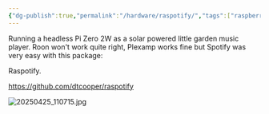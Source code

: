```yaml
---
{"dg-publish":true,"permalink":"/hardware/raspotify/","tags":["raspberrypi","audio","music","spotify"]}
---
```



Running a headless Pi Zero 2W as a solar powered little garden music player. Roon won't work quite right, Plexamp works fine but Spotify was very easy with this package:

Raspotify.

https://github.com/dtcooper/raspotify

![20250425_110715.jpg](/img/user/20250425_110715.jpg)